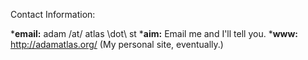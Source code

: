 

Contact Information:

***email:** adam /at/ atlas \dot\ st
***aim:** Email me and I'll tell you.
***www:** http://adamatlas.org/ (My personal site, eventually.)